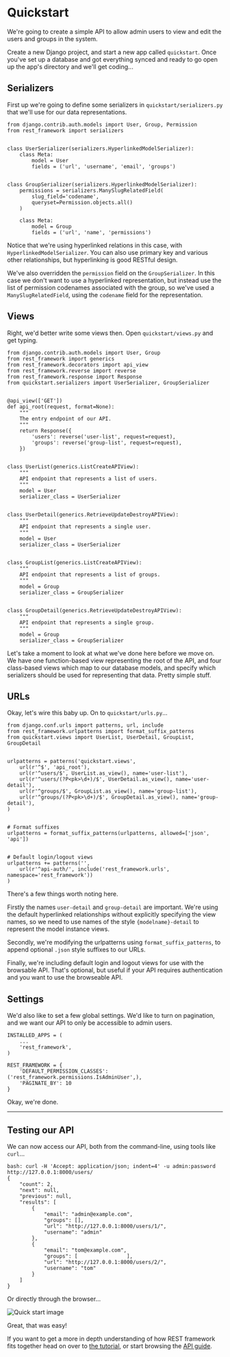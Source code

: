 # Quickstart

We're going to create a simple API to allow admin users to view and edit the users and groups in the system.

Create a new Django project, and start a new app called `quickstart`.  Once you've set up a database and got everything synced and ready to go open up the app's directory and we'll get coding...

## Serializers

First up we're going to define some serializers in `quickstart/serializers.py` that we'll use for our data representations.

    from django.contrib.auth.models import User, Group, Permission
    from rest_framework import serializers
    
    
    class UserSerializer(serializers.HyperlinkedModelSerializer):
        class Meta:
            model = User
            fields = ('url', 'username', 'email', 'groups')
    
    
    class GroupSerializer(serializers.HyperlinkedModelSerializer):
        permissions = serializers.ManySlugRelatedField(
            slug_field='codename',
            queryset=Permission.objects.all()
        )

        class Meta:
            model = Group
            fields = ('url', 'name', 'permissions')

Notice that we're using hyperlinked relations in this case, with `HyperlinkedModelSerializer`.  You can also use primary key and various other relationships, but hyperlinking is good RESTful design.

We've also overridden the `permission` field on the `GroupSerializer`.  In this case we don't want to use a hyperlinked representation, but instead use the list of permission codenames associated with the group, so we've used a `ManySlugRelatedField`, using the `codename` field for the representation.

## Views

Right, we'd better write some views then.  Open `quickstart/views.py` and get typing.

    from django.contrib.auth.models import User, Group
    from rest_framework import generics
    from rest_framework.decorators import api_view
    from rest_framework.reverse import reverse
    from rest_framework.response import Response
    from quickstart.serializers import UserSerializer, GroupSerializer
    
    
    @api_view(['GET'])
    def api_root(request, format=None):
        """
        The entry endpoint of our API.
        """
        return Response({
            'users': reverse('user-list', request=request),
            'groups': reverse('group-list', request=request),
        })
    
    
    class UserList(generics.ListCreateAPIView):
        """
        API endpoint that represents a list of users.
        """
        model = User
        serializer_class = UserSerializer
    
    
    class UserDetail(generics.RetrieveUpdateDestroyAPIView):
        """
        API endpoint that represents a single user.
        """
        model = User
        serializer_class = UserSerializer
    
    
    class GroupList(generics.ListCreateAPIView):
        """
        API endpoint that represents a list of groups.
        """
        model = Group
        serializer_class = GroupSerializer
    
    
    class GroupDetail(generics.RetrieveUpdateDestroyAPIView):
        """
        API endpoint that represents a single group.
        """
        model = Group
        serializer_class = GroupSerializer

Let's take a moment to look at what we've done here before we move on.  We have one function-based view representing the root of the API, and four class-based views which map to our database models, and specify which serializers should be used for representing that data.  Pretty simple stuff.

## URLs

Okay, let's wire this baby up.  On to `quickstart/urls.py`...

    from django.conf.urls import patterns, url, include
    from rest_framework.urlpatterns import format_suffix_patterns
    from quickstart.views import UserList, UserDetail, GroupList, GroupDetail
    

    urlpatterns = patterns('quickstart.views',
        url(r'^$', 'api_root'),
        url(r'^users/$', UserList.as_view(), name='user-list'),
        url(r'^users/(?P<pk>\d+)/$', UserDetail.as_view(), name='user-detail'),
        url(r'^groups/$', GroupList.as_view(), name='group-list'),
        url(r'^groups/(?P<pk>\d+)/$', GroupDetail.as_view(), name='group-detail'),
    )

    
    # Format suffixes
    urlpatterns = format_suffix_patterns(urlpatterns, allowed=['json', 'api'])


    # Default login/logout views
    urlpatterns += patterns('',
        url(r'^api-auth/', include('rest_framework.urls', namespace='rest_framework'))
    )

There's a few things worth noting here.

Firstly the names `user-detail` and `group-detail` are important.  We're using the default hyperlinked relationships without explicitly specifying the view names, so we need to use names of the style `{modelname}-detail` to represent the model instance views.

Secondly, we're modifying the urlpatterns using `format_suffix_patterns`, to append optional `.json` style suffixes to our URLs.

Finally, we're including default login and logout views for use with the browsable API.  That's optional, but useful if your API requires authentication and you want to use the browseable API.

## Settings

We'd also like to set a few global settings.  We'd like to turn on pagination, and we want our API to only be accessible to admin users.

    INSTALLED_APPS = (
        ...
        'rest_framework',
    )

    REST_FRAMEWORK = {
        'DEFAULT_PERMISSION_CLASSES': ('rest_framework.permissions.IsAdminUser',),
        'PAGINATE_BY': 10
    }

Okay, we're done.

---

## Testing our API

We can now access our API, both from the command-line, using tools like `curl`...

    bash: curl -H 'Accept: application/json; indent=4' -u admin:password http://127.0.0.1:8000/users/ 
    {
        "count": 2, 
        "next": null, 
        "previous": null, 
        "results": [
            {
                "email": "admin@example.com", 
                "groups": [], 
                "url": "http://127.0.0.1:8000/users/1/", 
                "username": "admin"
            }, 
            {
                "email": "tom@example.com", 
                "groups": [                ], 
                "url": "http://127.0.0.1:8000/users/2/", 
                "username": "tom"
            }
        ]
    }

Or directly through the browser...

![Quick start image][image]

Great, that was easy!

If you want to get a more in depth understanding of how REST framework fits together head on over to [the tutorial][tutorial], or start browsing the [API guide][guide].

[image]: ../img/quickstart.png
[tutorial]: 1-serialization.md
[guide]: ../#api-guide
